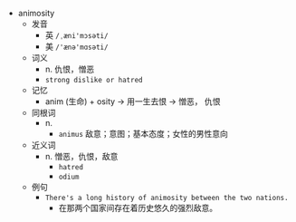 - animosity
  - 发音
    - 英 `/ˌæni'mɔsəti/`
    - 美 `/'ænə'mɑsəti/`
  - 词义
    - n. 仇恨，憎恶
    - `strong dislike or hatred`
  - 记忆
    - anim (生命) + osity → 用一生去恨 → 憎恶， 仇恨
  - 同根词
    - n.
      - `animus` 敌意；意图；基本态度；女性的男性意向
  - 近义词
    - n. 憎恶，仇恨，敌意
      - `hatred`
      - `odium`
  - 例句
    - `There's a long history of animosity between the two nations.`
      - 在那两个国家间存在着历史悠久的强烈敌意。

